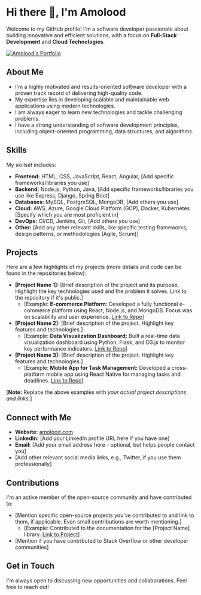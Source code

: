 # Hi there 👋, I'm Amolood

Welcome to my GitHub profile! I'm a software developer passionate about building innovative and efficient solutions, with a focus on **Full-Stack Development** and **Cloud Technologies**.

[![Amolood's Portfolio](https://img.shields.io/badge/My%20Portfolio-amolood.com-blue)](https://amolood.com)

## About Me

*   I'm a highly motivated and results-oriented software developer with a proven track record of delivering high-quality code.
*   My expertise lies in developing scalable and maintainable web applications using modern technologies.
*   I am always eager to learn new technologies and tackle challenging problems.
*   I have a strong understanding of software development principles, including object-oriented programming, data structures, and algorithms.

## Skills

My skillset includes:

*   **Frontend:** HTML, CSS, JavaScript, React, Angular, [Add specific frameworks/libraries you use]
*   **Backend:** Node.js, Python, Java, [Add specific frameworks/libraries you use like Express, Django, Spring Boot]
*   **Databases:** MySQL, PostgreSQL, MongoDB, [Add others you use]
*   **Cloud:** AWS, Azure, Google Cloud Platform (GCP), Docker, Kubernetes [Specify which you are most proficient in]
*   **DevOps:** CI/CD, Jenkins, Git, [Add others you use]
*   **Other:** [Add any other relevant skills, like specific testing frameworks, design patterns, or methodologies (Agile, Scrum)]

## Projects

Here are a few highlights of my projects (more details and code can be found in the repositories below):

*   **[Project Name 1]:** [Brief description of the project and its purpose.  Highlight the key technologies used and the problem it solves.  Link to the repository if it's public.]
    *   [Example: **E-commerce Platform:** Developed a fully functional e-commerce platform using React, Node.js, and MongoDB.  Focus was on scalability and user experience.  [Link to Repo](https://github.com/yourusername/ecommerce-platform)]
*   **[Project Name 2]:** [Brief description of the project.  Highlight key features and technologies.]
    *   [Example: **Data Visualization Dashboard:** Built a real-time data visualization dashboard using Python, Flask, and D3.js to monitor key performance indicators. [Link to Repo](https://github.com/yourusername/data-dashboard)]
*   **[Project Name 3]:** [Brief description of the project.  Highlight key features and technologies.]
     *   [Example: **Mobile App for Task Management:** Developed a cross-platform mobile app using React Native for managing tasks and deadlines. [Link to Repo](https://github.com/yourusername/task-manager-app)]

[**Note:**  Replace the above examples with *your actual project descriptions and links*.]

## Connect with Me

*   **Website:** [amolood.com](https://amolood.com)
*   **LinkedIn:** [Add your LinkedIn profile URL here if you have one]
*   **Email:** [Add your email address here - optional, but helps people contact you]
*   [Add other relevant social media links, e.g., Twitter, if you use them professionally]

## Contributions

I'm an active member of the open-source community and have contributed to:

*   [Mention specific open-source projects you've contributed to and link to them, if applicable.  Even small contributions are worth mentioning.]
    *   [Example: Contributed to the documentation for the [Project Name] library. [Link to Project](https://github.com/exampleorg/projectname)]
*   [Mention if you have contributed to Stack Overflow or other developer communities]

## Get in Touch

I'm always open to discussing new opportunities and collaborations. Feel free to reach out!
